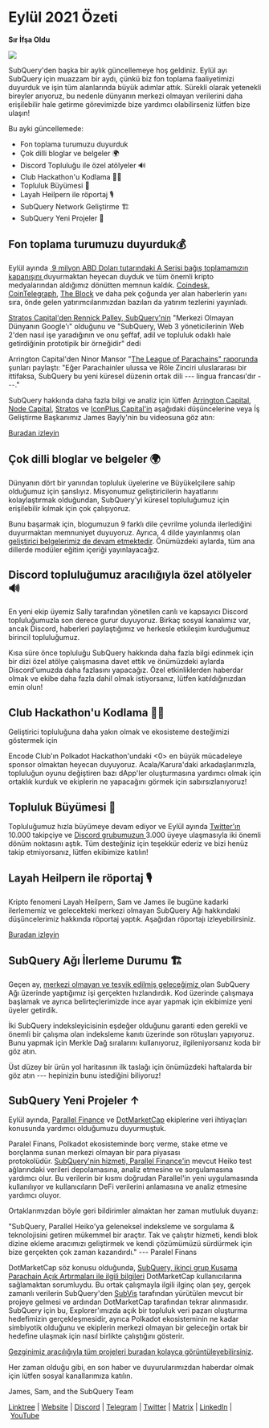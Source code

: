 # Eylül 2021 Özeti

**Sır İfşa Oldu**

![](https://miro.medium.com/max/700/1*nU7PnYFMR6MMBfccYE_Ujg.png)

SubQuery'den başka bir aylık güncellemeye hoş geldiniz. Eylül ayı SubQuery için muazzam bir aydı, çünkü biz fon toplama faaliyetimizi duyurduk ve işin tüm alanlarında büyük adımlar attık. Sürekli olarak yetenekli bireyler arıyoruz, bu nedenle dünyanın merkezi olmayan verilerini daha erişilebilir hale getirme görevimizde bize yardımcı olabilirseniz lütfen bize ulaşın!

Bu ayki güncellemede:

- Fon toplama turumuzu duyurduk
- Çok dilli bloglar ve belgeler 🌍
- Discord Topluluğu ile özel atölyeler 🔊
- Club Hackathon'u Kodlama 👩‍🎓
- Topluluk Büyümesi 🚀
- Layah Heilpern ile röportaj 🎙
- SubQuery Network Geliştirme 🏗
- SubQuery Yeni Projeler 🤝

## Fon toplama turumuzu duyurduk💰

Eylül ayında [ 9 milyon ABD Doları tutarındaki A Serisi bağış toplamamızın kapanışını ](https://subquery.medium.com/series-a-1abed6c1c2af) duyurmaktan heyecan duyduk ve tüm önemli kripto medyalarından aldığımız dönütten memnun kaldık. [Coindesk](https://www.coindesk.com/business/2021/09/08/subquery-gets-9m-in-series-a-to-improve-access-to-blockchain-data-on-polkadot/), [CoinTelegraph](https://cointelegraph.com/news/subquery-raises-9m-for-polkadot-data-protocol), [The Block](https://www.theblockcrypto.com/post/116915/subquery-indexing-protocol-polkadot-funding-saft) ve daha pek çoğunda yer alan haberlerin yanı sıra, önde gelen yatırımcılarımızdan bazıları da yatırım tezlerini yayınladı.

[Stratos Capital'den Rennick Palley, SubQuery'nin](https://medium.com/stratos-technologies/the-google-of-the-decentralized-world-our-investment-in-subquery-e6e7d949b00a) "Merkezi Olmayan Dünyanın Google'ı" olduğunu ve "SubQuery, Web 3 yöneticilerinin Web 2'den nasıl işe yaradığının ve onu şeffaf, adil ve topluluk odaklı hale getirdiğinin prototipik bir örneğidir" dedi

Arrington Capital'den Ninor Mansor "[The League of Parachains" raporunda](https://arringtonxrpcapital.com/2021/09/17/the-league-of-parachains-polkadot/) şunları paylaştı: "Eğer Parachainler ulussa ve Röle Zinciri uluslararası bir ittifaksa, SubQuery bu yeni küresel düzenin ortak dili --- lingua francası'dır ---."

SubQuery hakkında daha fazla bilgi ve analiz için lütfen [Arrington Capital](https://arringtonxrpcapital.com/2021/09/08/building-the-multi-chain-world-announcing-our-investment-into-subquery/), [Node Capital](https://www.node.capital/blog-posts/a-subquery-to-supercharge-your-insights), [Stratos](https://medium.com/stratos-technologies/the-google-of-the-decentralized-world-our-investment-in-subquery-e6e7d949b00a) ve [IconPlus Capital'in](https://medium.com/@iconpluscapital/understanding-the-aggregation-of-data-in-subquery-network-investment-thesis-90fe8f6b7abe) aşağıdaki düşüncelerine veya İş Geliştirme Başkanımız James Bayly'nin bu videosuna göz atın:

[Buradan izleyin](https://youtu.be/NRn3E-ERIds)

## Çok dilli bloglar ve belgeler 🌍

Dünyanın dört bir yanından topluluk üyelerine ve Büyükelçilere sahip olduğumuz için şanslıyız. Misyonumuz geliştiricilerin hayatlarını kolaylaştırmak olduğundan, SubQuery'yi küresel topluluğumuz için erişilebilir kılmak için çok çalışıyoruz.

Bunu başarmak için, blogumuzun 9 farklı dile çevrilme yolunda ilerlediğini duyurmaktan memnuniyet duyuyoruz. Ayrıca, 4 dilde yayınlanmış olan [geliştirici belgelerimiz de devam etmektedir](https://doc.subquery.network/). Önümüzdeki aylarda, tüm ana dillerde modüler eğitim içeriği yayınlayacağız.

## Discord topluluğumuz aracılığıyla özel atölyeler 🔊

En yeni ekip üyemiz Sally tarafından yönetilen canlı ve kapsayıcı Discord topluluğumuzla son derece gurur duyuyoruz. Birkaç sosyal kanalımız var, ancak Discord, haberleri paylaştığımız ve herkesle etkileşim kurduğumuz birincil topluluğumuz.

Kısa süre önce topluluğu SubQuery hakkında daha fazla bilgi edinmek için bir dizi özel atölye çalışmasına davet ettik ve önümüzdeki aylarda Discord'umuzda daha fazlasını yapacağız. Özel etkinliklerden haberdar olmak ve ekibe daha fazla dahil olmak istiyorsanız, lütfen katıldığınızdan emin olun!

## Club Hackathon'u Kodlama 👩‍🎓

Geliştirici topluluğuna daha yakın olmak ve ekosisteme desteğimizi göstermek için

Encode Club'ın Polkadot Hackathon'undaki <0> en büyük mücadeleye sponsor olmaktan heyecan duyuyoruz. Acala/Karura'daki arkadaşlarımızla, topluluğun oyunu değiştiren bazı dApp'ler oluşturmasına yardımcı olmak için ortaklık kurduk ve ekiplerin ne yapacağını görmek için sabırsızlanıyoruz!</p> 



## Topluluk Büyümesi 🚀

Topluluğumuz hızla büyümeye devam ediyor ve Eylül ayında [Twitter'ın ](https://twitter.com/SubQueryNetwork) 10.000 takipçiye ve [Discord grubumuzun ](https://discord.com/invite/subquery) 3.000 üyeye ulaşmasıyla iki önemli dönüm noktasını aştık. Tüm desteğiniz için teşekkür ederiz ve bizi henüz takip etmiyorsanız, lütfen ekibimize katılın!



## Layah Heilpern ile röportaj 🎙

Kripto fenomeni Layah Heilpern, Sam ve James ile bugüne kadarki ilerlememiz ve gelecekteki merkezi olmayan SubQuery Ağı hakkındaki düşüncelerimiz hakkında röportaj yaptık. Aşağıdan röportajı izleyebilirsiniz.

[Buradan izleyin](https://youtu.be/WApnpFjEofg)



## SubQuery Ağı İlerleme Durumu 🏗

Geçen ay, [merkezi olmayan ve teşvik edilmiş geleceğimiz ](https://subquery.medium.com/the-subquery-network-a-summary-46cde0acb010) olan SubQuery Ağı üzerinde yaptığımız işi gerçekten hızlandırdık. Kod üzerinde çalışmaya başlamak ve ayrıca belirteçlerimizde ince ayar yapmak için ekibimize yeni üyeler getirdik.

İki SubQuery indeksleyicisinin eşdeğer olduğunu garanti eden gerekli ve önemli bir çalışma olan indeksleme kanıtı üzerinde son rötuşları yapıyoruz. Bunu yapmak için Merkle Dağ sıralarını kullanıyoruz, ilgileniyorsanız koda bir göz atın.

Üst düzey bir ürün yol haritasının ilk taslağı için önümüzdeki haftalarda bir göz atın --- hepinizin bunu istediğini biliyoruz!



## SubQuery Yeni Projeler ↑

Eylül ayında, [Parallel Finance](https://parallel.fi/) ve [DotMarketCap](http://www.dotmarketcap.com/) ekiplerine veri ihtiyaçları konusunda yardımcı olduğumuzu duyurmuştuk.

Paralel Finans, Polkadot ekosisteminde borç verme, stake etme ve borçlanma sunan merkezi olmayan bir para piyasası protokolüdür. [SubQuery'nin hizmeti, Parallel Finance'in](https://subquery.medium.com/parallel-finance-is-creating-the-next-defi-platform-using-subquery-6fc1e366985a) mevcut Heiko test ağlarındaki verileri depolamasına, analiz etmesine ve sorgulamasına yardımcı olur. Bu verilerin bir kısmı doğrudan Parallel'in yeni uygulamasında kullanılıyor ve kullanıcıların DeFi verilerini anlamasına ve analiz etmesine yardımcı oluyor.

Ortaklarımızdan böyle geri bildirimler almaktan her zaman mutluluk duyarız:

"SubQuery, Parallel Heiko'ya geleneksel indeksleme ve sorgulama & teknolojisini getiren mükemmel bir araçtır. Tak ve çalıştır hizmeti, kendi blok dizine ekleme aracımızı geliştirmek ve kendi çözümümüzü sürdürmek için bize gerçekten çok zaman kazandırdı."</em> --- Paralel Finans

DotMarketCap söz konusu olduğunda, [SubQuery, ikinci grup Kusama Parachain Açık Artırmaları ile ilgili bilgileri](https://subquery.medium.com/dotmarketcap-2-0-launches-with-support-from-subquery-and-subvis-ef85b5e0ee31) DotMarketCap kullanıcılarına sağlamaktan sorumluydu. Bu ortak çalışmayla ilgili ilginç olan şey, gerçek zamanlı verilerin SubQuery'den [SubVis](https://explorer.subquery.network/subquery/subvis-io/kusama-auction) tarafından yürütülen mevcut bir projeye gelmesi ve ardından DotMarketCap tarafından tekrar alınmasıdır. SubQuery için bu, Explorer'ımızda açık bir topluluk veri pazarı oluşturma hedefimizin gerçekleşmesidir, ayrıca Polkadot ekosisteminin ne kadar simbiyotik olduğunu ve ekiplerin merkezi olmayan bir geleceğin ortak bir hedefine ulaşmak için nasıl birlikte çalıştığını gösterir.

[Gezginimiz aracılığıyla tüm projeleri buradan kolayca görüntüleyebilirsiniz](https://explorer.subquery.network/).

Her zaman olduğu gibi, en son haber ve duyurularımızdan haberdar olmak için lütfen sosyal kanallarımıza katılın.

James, Sam, and the SubQuery Team

[Linktree](https://linktr.ee/subquerynetwork) | [Website](https://subquery.network/) | [Discord](https://discord.com/invite/78zg8aBSMG) | [Telegram](https://t.me/subquerynetwork) | [Twitter](https://twitter.com/subquerynetwork) | [Matrix](https://matrix.to/#/#subquery:matrix.org) | [LinkedIn](https://www.linkedin.com/company/subquery) | [YouTube](https://www.youtube.com/channel/UCi1a6NUUjegcLHDFLr7CqLw)
